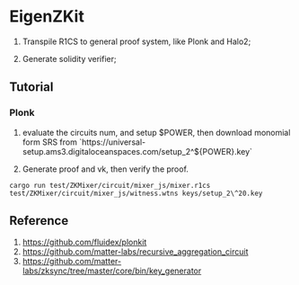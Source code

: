 # EigenZKit

1. Transpile R1CS to general proof system, like Plonk and Halo2;

2. Generate solidity verifier;

## Tutorial

### Plonk

1. evaluate the circuits num, and setup $POWER, then download monomial form SRS from `https://universal-setup.ams3.digitaloceanspaces.com/setup_2^${POWER}.key`

2. Generate proof and vk, then verify the proof.
```
cargo run test/ZKMixer/circuit/mixer_js/mixer.r1cs test/ZKMixer/circuit/mixer_js/witness.wtns keys/setup_2\^20.key
```

## Reference

1. https://github.com/fluidex/plonkit
2. https://github.com/matter-labs/recursive_aggregation_circuit
3. https://github.com/matter-labs/zksync/tree/master/core/bin/key_generator
